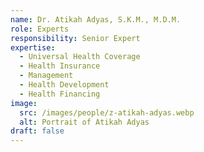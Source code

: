 ```yaml
---
name: Dr. Atikah Adyas, S.K.M., M.D.M.
role: Experts
responsibility: Senior Expert
expertise:
  - Universal Health Coverage
  - Health Insurance
  - Management
  - Health Development
  - Health Financing
image:
  src: /images/people/z-atikah-adyas.webp
  alt: Portrait of Atikah Adyas
draft: false
---
```

